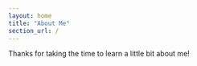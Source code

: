 ```yaml
---
layout: home
title: "About Me"
section_url: /
---
```


Thanks for taking the time to learn a little bit about me!
